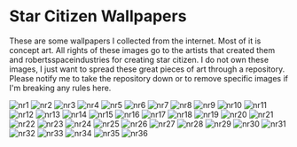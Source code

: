 # Star Citizen Wallpapers
These are some wallpapers I collected from the internet. Most of it is concept art.
All rights of these images go to the artists that created them and robertsspaceindustries for creating star citizen.
I do not own these images, I just want to spread these great pieces of art through a repository.
Please notify me to take the repository down or to remove specific images if I'm breaking any rules here.

![nr1](https://github.com/Simbaclaws/star-citizen-wallpapers/blob/master/star-citizen-background-1080p-244754.jpg)
![nr2](https://github.com/Simbaclaws/star-citizen-wallpapers/blob/master/star-citizen-background-full-hd-1080p-244726.jpg)
![nr3](https://github.com/Simbaclaws/star-citizen-wallpapers/blob/master/star-citizen-background-full-hd-1920x1080-244709.jpg)
![nr4](https://github.com/Simbaclaws/star-citizen-wallpapers/blob/master/star-citizen-background-full-hd-244725.jpg)
![nr5](https://github.com/Simbaclaws/star-citizen-wallpapers/blob/master/star-citizen-background-full-hd-244800.jpg)
![nr6](https://github.com/Simbaclaws/star-citizen-wallpapers/blob/master/star-citizen-background-full-hd-244838.jpg)
![nr7](https://github.com/Simbaclaws/star-citizen-wallpapers/blob/master/star-citizen-background-hd-1080p-244740.jpg)
![nr8](https://github.com/Simbaclaws/star-citizen-wallpapers/blob/master/star-citizen-background-hd-1600x768-244802.jpg)
![nr9](https://github.com/Simbaclaws/star-citizen-wallpapers/blob/master/star-citizen-background-hd-1600x900-244744.jpg)
![nr10](https://github.com/Simbaclaws/star-citizen-wallpapers/blob/master/star-citizen-background-hd-1920x1080-244772.jpg)
![nr11](https://github.com/Simbaclaws/star-citizen-wallpapers/blob/master/star-citizen-background-hd-1920x1080-244787.jpg)
![nr12](https://github.com/Simbaclaws/star-citizen-wallpapers/blob/master/star-citizen-background-hd-1920x1200-244765.jpg)
![nr13](https://github.com/Simbaclaws/star-citizen-wallpapers/blob/master/star-citizen-background-hd-2560x1440-244716.jpg)
![nr14](https://github.com/Simbaclaws/star-citizen-wallpapers/blob/master/star-citizen-background-hd-2560x1440-244747.jpg)
![nr15](https://github.com/Simbaclaws/star-citizen-wallpapers/blob/master/star-citizen-background-hd-2560x1440-244777.jpg)
![nr16](https://github.com/Simbaclaws/star-citizen-wallpapers/blob/master/star-citizen-background-hd-2560x1440-244783.jpg)
![nr17](https://github.com/Simbaclaws/star-citizen-wallpapers/blob/master/star-citizen-background-hd-2560x1440-244823.jpg)
![nr18](https://github.com/Simbaclaws/star-citizen-wallpapers/blob/master/star-citizen-background-hd-2560x1440-244827.jpg)
![nr19](https://github.com/Simbaclaws/star-citizen-wallpapers/blob/master/star-citizen-background-hd-2880x1800-244710.jpg)
![nr20](https://github.com/Simbaclaws/star-citizen-wallpapers/blob/master/star-citizen-background-hd-3200x2048-244741.jpg)
![nr21](https://github.com/Simbaclaws/star-citizen-wallpapers/blob/master/star-citizen-wallpaper-dual-screen-5120x2048-244819.jpg)
![nr22](https://github.com/Simbaclaws/star-citizen-wallpapers/blob/master/star-citizen-wallpaper-full-hd-1080p-244735.jpg)
![nr23](https://github.com/Simbaclaws/star-citizen-wallpapers/blob/master/star-citizen-wallpaper-full-hd-1080p-244757.jpg)
![nr24](https://github.com/Simbaclaws/star-citizen-wallpapers/blob/master/star-citizen-wallpaper-full-hd-1080p-244837.jpg)
![nr25](https://github.com/Simbaclaws/star-citizen-wallpapers/blob/master/star-citizen-wallpaper-full-hd-1920x1080-244738.jpg)
![nr26](https://github.com/Simbaclaws/star-citizen-wallpapers/blob/master/star-citizen-wallpaper-full-hd-1920x1080-244807.jpg)
![nr27](https://github.com/Simbaclaws/star-citizen-wallpapers/blob/master/star-citizen-wallpaper-full-hd-1920x1080-244808.jpg)
![nr28](https://github.com/Simbaclaws/star-citizen-wallpapers/blob/master/star-citizen-wallpaper-hd-1600x900-244775.jpg)
![nr29](https://github.com/Simbaclaws/star-citizen-wallpapers/blob/master/star-citizen-wallpaper-hd-1920x1080-244789.jpg)
![nr30](https://github.com/Simbaclaws/star-citizen-wallpapers/blob/master/star-citizen-wallpaper-hd-1920x1200-244724.jpg)
![nr31](https://github.com/Simbaclaws/star-citizen-wallpapers/blob/master/star-citizen-wallpaper-hd-2048x1080-244832.jpg)
![nr32](https://github.com/Simbaclaws/star-citizen-wallpapers/blob/master/star-citizen-wallpaper-hd-2560x1440-244702.jpg)
![nr33](https://github.com/Simbaclaws/star-citizen-wallpapers/blob/master/star-citizen-wallpaper-hd-2560x1440-244704.jpg)
![nr34](https://github.com/Simbaclaws/star-citizen-wallpapers/blob/master/star-citizen-wallpaper-hd-2560x1440-244774.jpg)
![nr35](https://github.com/Simbaclaws/star-citizen-wallpapers/blob/master/star-citizen-wallpaper-hd-2560x1440-244824.jpg)
![nr36](https://github.com/Simbaclaws/star-citizen-wallpapers/blob/master/star-citizen-wallpaper-uhd-4k-244701.jpg)
